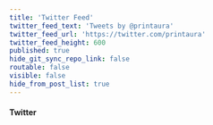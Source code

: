 ```yaml
---
title: 'Twitter Feed'
twitter_feed_text: 'Tweets by @printaura'
twitter_feed_url: 'https://twitter.com/printaura'
twitter_feed_height: 600
published: true
hide_git_sync_repo_link: false
routable: false
visible: false
hide_from_post_list: true
---
```


#### Twitter
